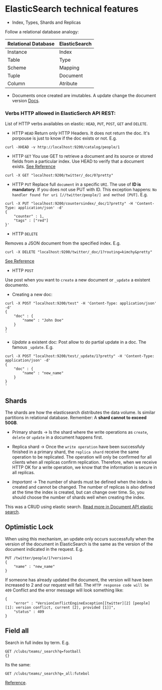 # ElasticSearch technical features

- Index, Types, Shards and Replicas
 
 Follow a relational database analogy: 

| Relational Database | ElasticSearch |
|---------------------|---------------|
| Instance            | Index         |
| Table               | Type          |
| Scheme              | Mapping       |
| Tuple               | Document      |
| Column              | Atribute      |

- Documents once created are imutables. A update change the document version [Docs](https://www.elastic.co/guide/en/elasticsearch/reference/current/docs-update.html).

### Verbs HTTP allowed in ElasticSerch API REST:
List of HTTP verbs availables on elastic: `HEAD`, `PUT`, `POST`, `GET` and `DELETE`.

- HTTP `HEAD`
Return only HTTP Headers. It does not return the doc. It's porpouse is just to know if the doc exists or not. E.g.

```
curl -XHEAD -v http://localhost:9200/catalog/people/1
```

- HTTP `GET`
You use GET to retrieve a document and its source or stored fields from a particular index. Use HEAD to verify that a document exists. 
[See Reference](https://www.elastic.co/guide/en/elasticsearch/reference/current/docs-get.html)

```
curl -X GET "localhost:9200/twitter/_doc/0?pretty"
```

- HTTP `PUT`
Replace full `document` in a specific `URI`. The use of **ID is mandatory**. 
If you does not use PUT with ID. This exception happens: `No handler found for uri [//twitter/people/] and method [PUT]`.
E.g.

```
curl -X PUT "localhost:9200/countersindex/_doc/1?pretty" -H 'Content-Type: application/json' -d'
{
    "counter" : 1,
    "tags" : ["red"]
}'
```

- HTTP `DELETE`

Removes a JSON document from the specified index. E.g.
```
curl -X DELETE "localhost:9200/twitter/_doc/1?routing=kimchy&pretty"
```
[See Reference](https://www.elastic.co/guide/en/elasticsearch/reference/current/docs-delete.html)

- HTTP `POST`

Use post when you want to `create` a new document or `_update` a existent documento.

- Creating a new doc: 

```
curl -X POST "localhost:9200/test" -H 'Content-Type: application/json' -d'
{
    "doc" : {
        "name" : "John Doe"
    }
}
'
```

- _Update_ a existent doc: 
Post allow to do partial update in a doc. The famous `_update`. E.g.

```
curl -X POST "localhost:9200/test/_update/1?pretty" -H 'Content-Type: application/json' -d'
{
    "doc" : {
        "name" : "new_name"
    }
}
'
```

## Shards
The shards are how the elasticsearch distributes the data volume. Is similar partitions in relational database. Remember: A **shard cannot to exceed 50GB**.

- Primary shards -> Is the shard where the write operations as `create`, `delete` or `update` in a document happens first.

- Replica shard -> Once the `write operation` have been successfuly finished in a primary shard, the `replica shard` receive the same operation to be replicated. The operation will only be confirmed for all clients when all replicas confirm replication. Therefore, when we receive HTTP OK for a write operation, we know that the information is secure in all replicas.

- *Important* -> The number of shards must be defined when the index is created and cannot be changed. The number of replicas is also defined at the time the index is created, but can change over time. So, you should choose the number of shards well when creating the index.

This was a CRUD using elastic search. [Read more in Document API elastic search](https://www.elastic.co/guide/en/elasticsearch/reference/current/docs.html).

## Optimistic Lock
When using this mechanism, an update only occurs successfully when the version of the document in ElasticSearch is the same as the version of the document indicated in the request.
E.g.

```
PUT /twitter/people/1?version=1
{
    "name" : "new_name"
}
```
If someone has already updated the document, the version will have been increased to 2 and our request will fail. The `HTTP response code will be 409` Conflict and the error message will look something like:

```
{
    "error" : "VersionConflictEngineException[[twitter][2] [people][1]: version conflict, current [2], provided [1]]",
    "status" : 409
}
```

## Field all
Search in full index by term. E.g.

```
GET /clubs/teams/_search?q=football
{}
```
Its the same:

```
GET /clubs/teams/_search?q=_all:futebol
```

[Reference](https://www.elastic.co/guide/en/elasticsearch/reference/current/optimistic-concurrency-control.html).